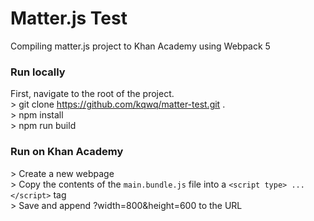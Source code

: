 # Matter.js Test

Compiling matter.js project to Khan Academy using Webpack 5 

### Run locally
First, navigate to the root of the project.<br>
\> git clone https://github.com/kqwq/matter-test.git .<br>
\> npm install<br>
\> npm run build<br>

### Run on Khan Academy
\> Create a new webpage <br>
\> Copy the contents of the `main.bundle.js` file into a `<script type> ... </script>` tag<br>
\> Save and append ?width=800&height=600 to the URL<br>